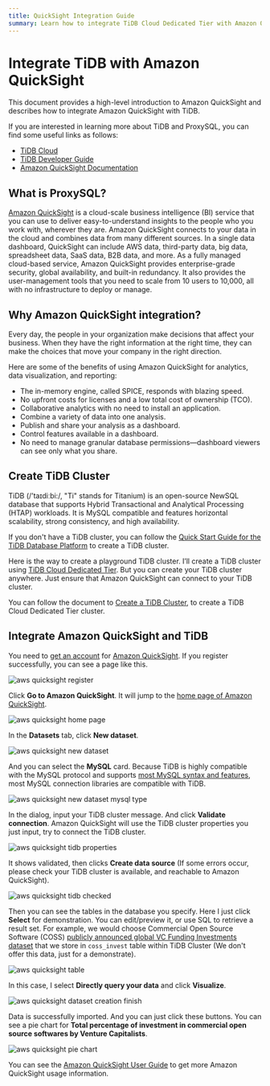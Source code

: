 ```yaml
---
title: QuickSight Integration Guide
summary: Learn how to integrate TiDB Cloud Dedicated Tier with Amazon QuickSight.
---
```


# Integrate TiDB with Amazon QuickSight

This document provides a high-level introduction to Amazon QuickSight and describes how to integrate Amazon QuickSight with TiDB.

If you are interested in learning more about TiDB and ProxySQL, you can find some useful links as follows:

- [TiDB Cloud](https://docs.pingcap.com/tidbcloud)
- [TiDB Developer Guide](/develop/dev-guide-overview.md)
- [Amazon QuickSight Documentation](https://docs.aws.amazon.com/quicksight/latest/user/welcome.html)

## What is ProxySQL?

[Amazon QuickSight](https://aws.amazon.com/quicksight/) is a cloud-scale business intelligence (BI) service that you can use to deliver easy-to-understand insights to the people who you work with, wherever they are. Amazon QuickSight connects to your data in the cloud and combines data from many different sources. In a single data dashboard, QuickSight can include AWS data, third-party data, big data, spreadsheet data, SaaS data, B2B data, and more. As a fully managed cloud-based service, Amazon QuickSight provides enterprise-grade security, global availability, and built-in redundancy. It also provides the user-management tools that you need to scale from 10 users to 10,000, all with no infrastructure to deploy or manage.

## Why Amazon QuickSight integration?

Every day, the people in your organization make decisions that affect your business. When they have the right information at the right time, they can make the choices that move your company in the right direction.

Here are some of the benefits of using Amazon QuickSight for analytics, data visualization, and reporting:

- The in-memory engine, called SPICE, responds with blazing speed.
- No upfront costs for licenses and a low total cost of ownership (TCO).
- Collaborative analytics with no need to install an application.
- Combine a variety of data into one analysis.
- Publish and share your analysis as a dashboard.
- Control features available in a dashboard.
- No need to manage granular database permissions—dashboard viewers can see only what you share.

## Create TiDB Cluster

TiDB (/’taɪdiːbi:/, "Ti" stands for Titanium) is an open-source NewSQL database that supports Hybrid Transactional and Analytical Processing (HTAP) workloads. It is MySQL compatible and features horizontal scalability, strong consistency, and high availability.

<CustomContent platform="tidb">

If you don't have a TiDB cluster, you can follow the [Quick Start Guide for the TiDB Database Platform](/quick-start-with-tidb.md) to create a TiDB cluster.

</CustomContent>

Here is the way to create a playground TiDB cluster. I’ll create a TiDB cluster using [TiDB Cloud Dedicated Tier](https://docs.pingcap.com/tidbcloud/select-cluster-tier#dedicated-tier). But you can create your TiDB cluster anywhere. Just ensure that Amazon QuickSight can connect to your TiDB cluster.

You can follow the document to [Create a TiDB Cluster](https://docs.pingcap.com/tidbcloud/create-tidb-cluster), to create a TiDB Cloud Dedicated Tier cluster.

## Integrate Amazon QuickSight and TiDB

You need to [get an account](https://portal.aws.amazon.com/billing/signup?client=quicksight&fid=441BE2A63D1F1F56-313F2AF2462BDF3C&redirect_url=https%3A%2F%2Fquicksight.aws.amazon.com%2Fsn%2Fconsole%2Fsignup#/start&refid=ha_awssm-evergreen-free_tier) for [Amazon QuickSight](https://aws.amazon.com/quicksight). If you register successfully, you can see a page like this.

![aws quicksight register](/media/develop/aws-quicksight-register.png)

Click **Go to Amazon QuickSight**. It will jump to the [home page of Amazon QuickSight](https://quicksight.aws.amazon.com/sn/start/analyses).

![aws quicksight home page](/media/develop/aws-quicksight-home.png)

In the **Datasets** tab, click **New dataset**.

![aws quicksight new dataset](/media/develop/aws-quicksight-new-dataset.png)

And you can select the **MySQL** card. Because TiDB is highly compatible with the MySQL protocol and supports [most MySQL syntax and features](/mysql-compatibility.md), most MySQL connection libraries are compatible with TiDB.

![aws quicksight new dataset mysql type](/media/develop/aws-quicksight-mysql-card.png)

In the dialog, input your TiDB cluster message. And click **Validate connection**. Amazon QuickSight will use the TiDB cluster properties you just input, try to connect the TiDB cluster.

![aws quicksight tidb properties](/media/develop/aws-quicksight-tidb-props.png)

It shows validated, then clicks **Create data source** (If some errors occur, please check your TiDB cluster is available, and reachable to Amazon QuickSight).

![aws quicksight tidb checked](/media/develop//aws-quicksight-tidb-checked.png)

Then you can see the tables in the database you specify. Here I just click **Select** for demonstration. You can edit/preview it, or use SQL to retrieve a result set. For example, we would choose Commercial Open Source Software (COSS) [publicly announced global VC Funding Investments dataset](https://docs.google.com/spreadsheets/d/1Bz0lxWzwW8q9AUSO5HgRrUyfR47em6YQW4h8PF_vRmE/edit#gid=666389338) that we store in `coss_invest` table within TiDB Cluster (We don't offer this data, just for a demonstrate).

![aws quicksight table](/media/develop/aws-quicksight-table.png)

In this case, I select **Directly query your data** and click **Visualize**.

![aws quicksight dataset creation finish](/media/develop/aws-quicksight-dataset-finish.png)

Data is successfully imported. And you can just click these buttons. You can see a pie chart for **Total percentage of investment in commercial open source softwares by Venture Capitalists**.

![aws quicksight pie chart](/media/develop/aws-quicksight-pie-chart.png)

You can see the [Amazon QuickSight User Guide](https://docs.aws.amazon.com/quicksight/latest/user/welcome.html) to get more Amazon QuickSight usage information.